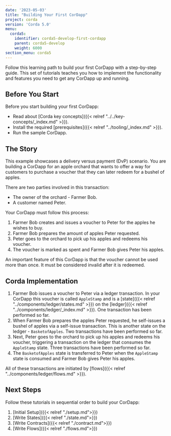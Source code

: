 ```yaml
---
date: '2023-05-03'
title: "Building Your First CorDapp"
project: corda
version: 'Corda 5.0'
menu:
  corda5:
    identifier: corda5-develop-first-cordapp
    parent: corda5-develop
    weight: 6000
section_menu: corda5
---
```


Follow this learning path to build your first CorDapp with a step-by-step guide. This set of tutorials teaches you how to implement the functionality and features you need to get any CorDapp up and running.

## Before You Start

Before you start building your first CorDapp:
- Read about [Corda key concepts]({{< relref "../../key-concepts/_index.md" >}}).
- Install the required [prerequisites]({{< relref "../tooling/_index.md" >}}).
- Run the sample CorDapp.

## The Story

This example showcases a delivery versus payment (DvP) scenario. You are building a CorDapp for an apple orchard that wants to offer a way for customers to purchase a voucher that they can later redeem for a bushel of apples.

There are two parties involved in this transaction:

- The owner of the orchard - Farmer Bob.
- A customer named Peter.

Your CorDapp must follow this process:

1. Farmer Bob creates and issues a voucher to Peter for the apples he wishes to buy.
2. Farmer Bob prepares the amount of apples Peter requested.
3. Peter goes to the orchard to pick up his apples and redeems his voucher.
4. The voucher is marked as spent and Farmer Bob gives Peter his apples.

An important feature of this CorDapp is that the voucher cannot be used more than once. It must be considered invalid after it is redeemed.

## Corda Implementation

1. Farmer Bob issues a voucher to Peter via a ledger transaction. In your CorDapp this voucher is called `AppleStamp` and is a [state]({{< relref "../components/ledger/states.md" >}}) on the [ledger]({{< relref "../components/ledger/_index.md" >}}). One transaction has been performed so far.
2. When Farmer Bob prepares the apples Peter requested, he self-issues a bushel of apples via a self-issue transaction. This is another state on the ledger - `BasketofApples`. Two transactions have been performed so far.
3. Next, Peter goes to the orchard to pick up his apples and redeems his voucher, triggering a transaction on the ledger that consumes the `AppleStamp` state. Three transactions have been performed so far.
4. The `BasketofApples` state is transferred to Peter when the `AppleStamp` state is consumed and Farmer Bob gives Peter his apples.

All of these transactions are initiated by [flows]({{< relref "../components/ledger/flows.md" >}}).

## Next Steps

Follow these tutorials in sequential order to build your CorDapp:

1. [Initial Setup]({{< relref "./setup.md">}})
2. [Write States]({{< relref "./state.md">}})
3. [Write Contracts]({{< relref "./contract.md">}})
4. [Write Flows]({{< relref "./flows.md">}})
